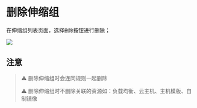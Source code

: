# 删除伸缩组

在伸缩组列表页面，选择`删除`按钮进行删除；


![](http://uas-doc.cn-bj.ufileos.com/uas-delete001.png)

## 注意

> ⚠️ 删除伸缩组时会连同规则一起删除
>
> ⚠️ 删除伸缩组时不删除关联的资源如：负载均衡、云主机、主机模版、自制镜像
